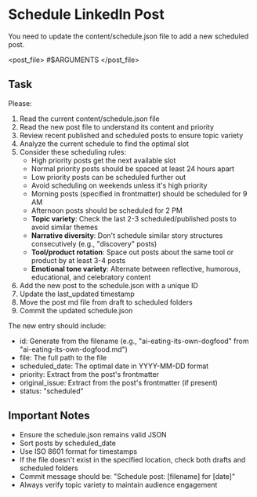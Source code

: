# Schedule LinkedIn Post

You need to update the content/schedule.json file to add a new scheduled post.

<post_file> #$ARGUMENTS </post_file>

## Task

Please:

1. Read the current content/schedule.json file
2. Read the new post file to understand its content and priority
3. Review recent published and scheduled posts to ensure topic variety
4. Analyze the current schedule to find the optimal slot
5. Consider these scheduling rules:
   - High priority posts get the next available slot
   - Normal priority posts should be spaced at least 24 hours apart
   - Low priority posts can be scheduled further out
   - Avoid scheduling on weekends unless it's high priority
   - Morning posts (specified in frontmatter) should be scheduled for 9 AM
   - Afternoon posts should be scheduled for 2 PM
   - **Topic variety**: Check the last 2-3 scheduled/published posts to avoid similar themes
   - **Narrative diversity**: Don't schedule similar story structures consecutively (e.g., "discovery" posts)
   - **Tool/product rotation**: Space out posts about the same tool or product by at least 3-4 posts
   - **Emotional tone variety**: Alternate between reflective, humorous, educational, and celebratory content
6. Add the new post to the schedule.json with a unique ID
7. Update the last_updated timestamp
8. Move the post md file from draft to scheduled folders
9. Commit the updated schedule.json

The new entry should include:

- id: Generate from the filename (e.g., "ai-eating-its-own-dogfood" from
  "ai-eating-its-own-dogfood.md")
- file: The full path to the file
- scheduled_date: The optimal date in YYYY-MM-DD format
- priority: Extract from the post's frontmatter
- original_issue: Extract from the post's frontmatter (if present)
- status: "scheduled"

## Important Notes

- Ensure the schedule.json remains valid JSON
- Sort posts by scheduled_date
- Use ISO 8601 format for timestamps
- If the file doesn't exist in the specified location, check both drafts and
  scheduled folders
- Commit message should be: "Schedule post: [filename] for [date]"
- Always verify topic variety to maintain audience engagement